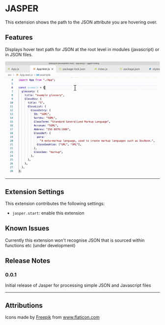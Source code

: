 # JASPER

This extension shows the path to the JSON attribute you are hovering over.

## Features

Displays hover text path for JSON at the root level in modules (javascript) or in JSON files.

![feature X](/images/jasper.gif)

---

## Extension Settings

This extension contributes the following settings:

- `jasper.start`: enable this extension

## Known Issues

Currently this extension won't recognise JSON that is sourced within functions etc (under development)

## Release Notes

### 0.0.1

Initial release of Jasper for processing simple JSON and Javascript files

---

## Attributions

<div>Icons made by <a href="https://www.freepik.com" title="Freepik">Freepik</a> from <a href="https://www.flaticon.com/" title="Flaticon">www.flaticon.com</a></div>
